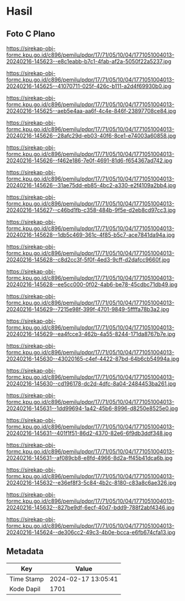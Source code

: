 # Hasil

## Foto C Plano

https://sirekap-obj-formc.kpu.go.id/c896/pemilu/pdpr/17/71/05/10/04/1771051004013-20240216-145623--e8c1eabb-b7c1-4fab-af2a-5050f22a5237.jpg

https://sirekap-obj-formc.kpu.go.id/c896/pemilu/pdpr/17/71/05/10/04/1771051004013-20240216-145625--41070711-025f-426c-b111-a2d4f69930b0.jpg

https://sirekap-obj-formc.kpu.go.id/c896/pemilu/pdpr/17/71/05/10/04/1771051004013-20240216-145625--aeb5e4aa-aa6f-4c4e-846f-23897708ce84.jpg

https://sirekap-obj-formc.kpu.go.id/c896/pemilu/pdpr/17/71/05/10/04/1771051004013-20240216-145626--28afc29d-eb03-40f6-8ce1-e74003a60858.jpg

https://sirekap-obj-formc.kpu.go.id/c896/pemilu/pdpr/17/71/05/10/04/1771051004013-20240216-145626--f462e186-7e0f-4691-81d6-f654367ad742.jpg

https://sirekap-obj-formc.kpu.go.id/c896/pemilu/pdpr/17/71/05/10/04/1771051004013-20240216-145626--31ae75dd-eb85-4bc2-a330-e2f4109a2bb4.jpg

https://sirekap-obj-formc.kpu.go.id/c896/pemilu/pdpr/17/71/05/10/04/1771051004013-20240216-145627--c46bd1fb-c358-484b-9f5e-d2eb8cd97cc3.jpg

https://sirekap-obj-formc.kpu.go.id/c896/pemilu/pdpr/17/71/05/10/04/1771051004013-20240216-145628--1db5c469-361c-4f85-b5c7-ace7841da94a.jpg

https://sirekap-obj-formc.kpu.go.id/c896/pemilu/pdpr/17/71/05/10/04/1771051004013-20240216-145628--c8d2cc3f-5f0f-4ed3-9cff-d2dafcc9660f.jpg

https://sirekap-obj-formc.kpu.go.id/c896/pemilu/pdpr/17/71/05/10/04/1771051004013-20240216-145628--ee5cc000-0f02-4ab6-be78-45cdbc71db49.jpg

https://sirekap-obj-formc.kpu.go.id/c896/pemilu/pdpr/17/71/05/10/04/1771051004013-20240216-145629--7215e98f-399f-4701-9849-5ffffa78b3a2.jpg

https://sirekap-obj-formc.kpu.go.id/c896/pemilu/pdpr/17/71/05/10/04/1771051004013-20240216-145629--ea4fcce3-462b-4a55-8244-171da8767b7e.jpg

https://sirekap-obj-formc.kpu.go.id/c896/pemilu/pdpr/17/71/05/10/04/1771051004013-20240216-145630--43020165-c4ef-4422-87bd-64b6cb54994a.jpg

https://sirekap-obj-formc.kpu.go.id/c896/pemilu/pdpr/17/71/05/10/04/1771051004013-20240216-145630--cd196178-dc2d-4dfc-8a04-2484453ba261.jpg

https://sirekap-obj-formc.kpu.go.id/c896/pemilu/pdpr/17/71/05/10/04/1771051004013-20240216-145631--1dd99694-1a42-45b6-8996-d8250e8525e0.jpg

https://sirekap-obj-formc.kpu.go.id/c896/pemilu/pdpr/17/71/05/10/04/1771051004013-20240216-145631--401f1f51-86d2-4370-82e6-6f9db3ddf348.jpg

https://sirekap-obj-formc.kpu.go.id/c896/pemilu/pdpr/17/71/05/10/04/1771051004013-20240216-145631--af089cb8-e8fd-4966-8d2a-ff45b41dca6b.jpg

https://sirekap-obj-formc.kpu.go.id/c896/pemilu/pdpr/17/71/05/10/04/1771051004013-20240216-145632--e36ef8f3-5c84-4b2c-8180-c83a8c6ae326.jpg

https://sirekap-obj-formc.kpu.go.id/c896/pemilu/pdpr/17/71/05/10/04/1771051004013-20240216-145632--827be9df-6ecf-40d7-bdd9-788f2abf4346.jpg

https://sirekap-obj-formc.kpu.go.id/c896/pemilu/pdpr/17/71/05/10/04/1771051004013-20240216-145624--de306cc2-49c3-4b0e-bcca-e6fb674cfa13.jpg


## Metadata

| Key        | Value               |
| ---------- | ------------------- |
| Time Stamp | 2024-02-17 13:05:41 |
| Kode Dapil | 1701                |



